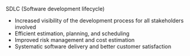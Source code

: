 SDLC (Software development lifecycle)
- Increased visibility of the development process for all stakeholders involved
- Efficient estimation, planning, and scheduling
- Improved risk management and cost estimation
- Systematic software delivery and better customer satisfaction

